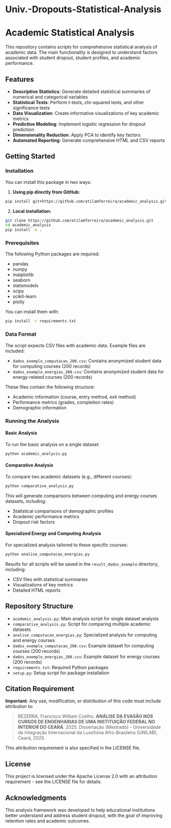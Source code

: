 # Univ.-Dropouts-Statistical-Analysis

# Academic Statistical Analysis

This repository contains scripts for comprehensive statistical analysis of academic data. The main functionality is designed to understand factors associated with student dropout, student profiles, and academic performance.

## Features

- **Descriptive Statistics**: Generate detailed statistical summaries of numerical and categorical variables
- **Statistical Tests**: Perform t-tests, chi-squared tests, and other significance tests
- **Data Visualization**: Create informative visualizations of key academic metrics
- **Predictive Modeling**: Implement logistic regression for dropout prediction
- **Dimensionality Reduction**: Apply PCA to identify key factors
- **Automated Reporting**: Generate comprehensive HTML and CSV reports

## Getting Started

### Installation

You can install this package in two ways:

1. **Using pip directly from GitHub:**
```bash
pip install git+https://github.com/atilamferreira/academic_analysis.git
```

2. **Local installation:**
```bash
git clone https://github.com/atilamferreira/academic_analysis.git
cd academic_analysis
pip install -e .
```

### Prerequisites

The following Python packages are required:
- pandas
- numpy
- matplotlib
- seaborn
- statsmodels
- scipy
- scikit-learn
- plotly

You can install them with:

```bash
pip install -r requirements.txt
```

### Data Format

The script expects CSV files with academic data. Example files are included:
- `dados_exemplo_computacao_200.csv`: Contains anonymized student data for computing courses (200 records)
- `dados_exemplo_energias_200.csv`: Contains anonymized student data for energy-related courses (200 records)

These files contain the following structure:
- Academic information (course, entry method, exit method)
- Performance metrics (grades, completion rates)
- Demographic information

### Running the Analysis

#### Basic Analysis

To run the basic analysis on a single dataset:

```bash
python academic_analysis.py
```

#### Comparative Analysis

To compare two academic datasets (e.g., different courses):

```bash
python comparative_analysis.py
```

This will generate comparisons between computing and energy courses datasets, including:
- Statistical comparisons of demographic profiles
- Academic performance metrics
- Dropout risk factors

#### Specialized Energy and Computing Analysis

For specialized analysis tailored to these specific courses:

```bash
python analise_computacao_energias.py
```

Results for all scripts will be saved in the `result_dados_exemplo` directory, including:
- CSV files with statistical summaries
- Visualizations of key metrics
- Detailed HTML reports

## Repository Structure

- `academic_analysis.py`: Main analysis script for single dataset analysis
- `comparative_analysis.py`: Script for comparing multiple academic datasets
- `analise_computacao_energias.py`: Specialized analysis for computing and energy courses
- `dados_exemplo_computacao_200.csv`: Example dataset for computing courses (200 records)
- `dados_exemplo_energias_200.csv`: Example dataset for energy courses (200 records)
- `requirements.txt`: Required Python packages
- `setup.py`: Setup script for package installation

## Citation Requirement

**Important**: Any use, modification, or distribution of this code must include attribution to:

> BEZERRA, Francisco William Coelho. **ANÁLISE DA EVASÃO NOS CURSOS DE ENGENHARIAS DE UMA INSTITUIÇÃO FEDERAL NO INTERIOR DO CEARÁ**. 2025. Dissertação (Mestrado) - Universidade da Integração Internacional da Lusofonia Afro-Brasileira (UNILAB), Ceará, 2025.

This attribution requirement is also specified in the LICENSE file.

## License

This project is licensed under the Apache License 2.0 with an attribution requirement - see the LICENSE file for details.

## Acknowledgments

This analysis framework was developed to help educational institutions better understand and address student dropout, with the goal of improving retention rates and academic outcomes. 
